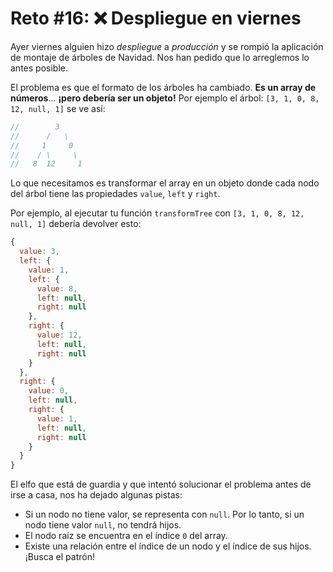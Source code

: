 # Reto #16: ❌ Despliegue en viernes

Ayer viernes alguien hizo *despliegue* a *producción* y se rompió la aplicación de montaje de árboles de Navidad. Nos han pedido que lo arreglemos lo antes posible.

El problema es que el formato de los árboles ha cambiado. **Es un array de números**… **¡pero debería ser un objeto!** Por ejemplo el árbol: `[3, 1, 0, 8, 12, null, 1]` se ve así:

```javascript
//        3
//      /   \
//     1     0
//    / \     \
//   8  12     1
```

Lo que necesitamos es transformar el array en un objeto donde cada nodo del árbol tiene las propiedades `value`, `left` y `right`.

Por ejemplo, al ejecutar tu función `transformTree` con `[3, 1, 0, 8, 12, null, 1]` debería devolver esto:

```javascript
{
  value: 3,
  left: {
    value: 1,
    left: {
      value: 8,
      left: null,
      right: null
    },
    right: {
      value: 12,
      left: null,
      right: null
    }
  },
  right: {
    value: 0,
    left: null,
    right: {
      value: 1,
      left: null,
      right: null
    }
  }
}
```

El elfo que está de guardia y que intentó solucionar el problema antes de irse a casa, nos ha dejado algunas pistas:

- Si un nodo no tiene valor, se representa con `null`. Por lo tanto, si un nodo tiene valor `null`, no tendrá hijos.
- El nodo raíz se encuentra en el índice `0` del array.
- Existe una relación entre el índice de un nodo y el índice de sus hijos. ¡Busca el patrón!

